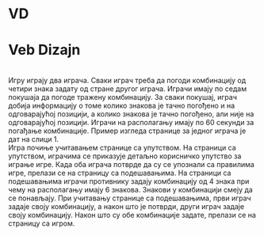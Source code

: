 # VD
<h1>Veb Dizajn</h1><br>
Игру играју два играча. Сваки играч треба да погоди комбинацију од четири знака задату од стране
другог играча. Играчи имају по седам покушаја да погоде тражену комбинацију. За сваки покушај,
играч добија информацију о томе колико знакова је тачно погођено и на одговарајућој позицији, а
колико знакова је тачно погођено, али није на одговарајућој позицији. Играчи на располагању имају по
60 секунди за погађање комбинације. Пример изгледа странице за једног играча је дат на слици 1.
<br>
Игра почиње учитавањем странице са упутством. На страници са упутством, играчима се приказује
детаљно корисничко упутство за играње игре. Када оба играча потврде да су се упознали са правилима
игре, прелази се на страницу са подешавањима. На страници са подешавањима играчи противнику
задају комбинацију од 4 знака при чему на располагању имају 6 знакова. Знакови у комбинацији смеју
да се понављају. При учитавању странице са подешавањима, први играч задаје своју комбинацију, а
након што је потврди, други играч задаје своју комбинацију. Након што су обе комбинације задате,
прелази се на страницу са игром.